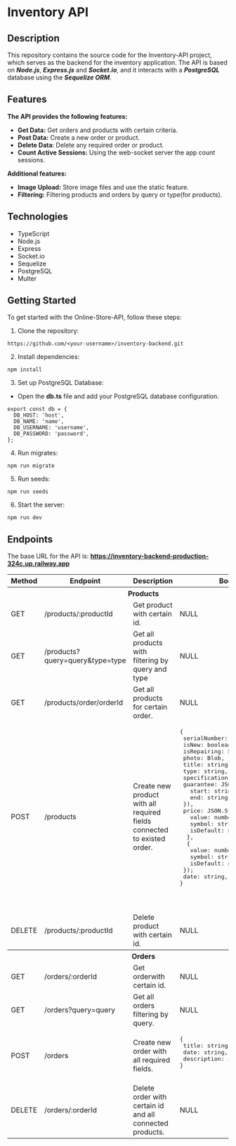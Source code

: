# Inventory API

## Description

This repository contains the source code for the Inventory-API project, which serves as the backend for the inventory application. The API is based on **_Node.js_**, **_Express.js_** and **_Socket.io_**, and it interacts with a **_PostgreSQL_** database using the **_Sequelize ORM_**.

## Features

**The API provides the following features:**

- **Get Data:** Get orders and products with certain criteria.
- **Post Data:** Create a new order or product.
- **Delete Data**: Delete any required order or product.
- **Count Active Sessions:** Using the web-socket server the app count sessions.

**Additional features:**

- **Image Upload:** Store image files and use the static feature.
- **Filtering:** Filtering products and orders by query or type(for products).

## Technologies

- TypeScript
- Node.js
- Express
- Socket.io
- Sequelize
- PostgreSQL
- Multer

## Getting Started

To get started with the Online-Store-API, follow these steps:

1. Clone the repository:

```shell
https://github.com/<your-username>/inventory-backend.git
```

2. Install dependencies:

```shell
npm install
```

3. Set up PostgreSQL Database:
 - Open the **db.ts** file and add your PostgreSQL database configuration.

```
export const db = {
  DB_HOST: 'host',
  DB_NAME: 'name',
  DB_USERNAME: 'username',
  DB_PASSWORD: 'password',
};
```

4. Run migrates:

```shell
npm run migrate
```

5. Run seeds:

```shell
npm run seeds
```

6. Start the server:

```shell
npm run dev
```


## Endpoints

The base URL for the API is: **https://inventory-backend-production-324c.up.railway.app**

<table>
    <tr>
        <th>
        	Method
        </th>
        <th>
        	Endpoint
        </th>
        <th>
        	Description
        </th>
        <th>
        	Body
        </th>
    </tr>
    	<tr>
        <th colspan="4">Products</th>
    	</tr>
    <tr>
        <td>
        	GET
        </td>
        <td>
        		/products/:productId
        </td>
        <td>
        	Get product with certain id.
        </td>
        <td>
        	NULL
        </td>
    </tr>
    <tr>
        <td>
        	GET
        </td>
        <td>
        		/products?query=query&type=type
        </td>
        <td>
        	Get all products with filtering by query and type
        </td>
        <td>
        	NULL
        </td>
    </tr>
    <tr>
        <td>
        	GET
        </td>
        <td>
        	/products/order/orderId
        </td>
        <td>
        	Get all products for certain order.
        </td>
        <td>
        	NULL
        </td>
    </tr>
    <tr>
        <td>
        	POST
        </td>
        <td>
          /products
        </td>
        <td>
        	Create new product with all required fields connected to existed order.
        </td>
        <td>
<pre>
{
 serialNumber: string,
 isNew: boolean,
 isRepairing: boolean,
 photo: Blob,
 title: string,
 type: string,
 specification: string,
 guarantee: JSON.Stringify({
   start: string,
   end: string,
 }),
 price: JSON.Stringify({
   value: number,
   symbol: string,
   isDefault: number,
  },
  {
   value: number,
   symbol: string,
   isDefault: number,
 });
 date: string,
}
<pre>
        </td>
    </tr>
    <tr>
        <td>
        	DELETE
        </td>
        <td>
        	/products/:productId
        </td>
        <td>
        	Delete product with certain id.
        </td>
        <td>
        	NULL
        </td>
    </tr>
    <tr>
        <th colspan="4">Orders</th>
    </tr>
    <tr>
        <td>
        	GET
        </td>
        <td>
        		/orders/:orderId
        </td>
        <td>
        	Get orderwith certain id.
        </td>
        <td>
        	NULL
        </td>
    </tr>
<tr>
        <td>
        	GET
        </td>
        <td>
        	/orders?query=query
        </td>
        <td>
        	Get all orders filtering by query.
        </td>
        <td>
        	NULL
        </td>
    </tr>
    <tr>
        <td>
        	POST
        </td>
        <td>
        	/orders
        </td>
        <td>
        	Create new order with all required fields.
        </td>
        <td>
        	<pre>
{
 title: string,
 date: string,
 description: string,
}
       </pre>
        </td>
    </tr>
    <tr>
        <td>
        	DELETE
        </td>
        <td>
        	/orders/:orderId
        </td>
        <td>
        	Delete order with certain id and all connected products.
        </td>
        <td>
        	NULL
        </td>
    </tr>
</table>
